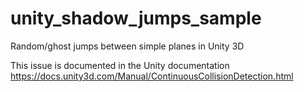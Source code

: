 # unity_shadow_jumps_sample
Random/ghost jumps between simple planes in Unity 3D

This issue is documented in the Unity documentation 
https://docs.unity3d.com/Manual/ContinuousCollisionDetection.html
